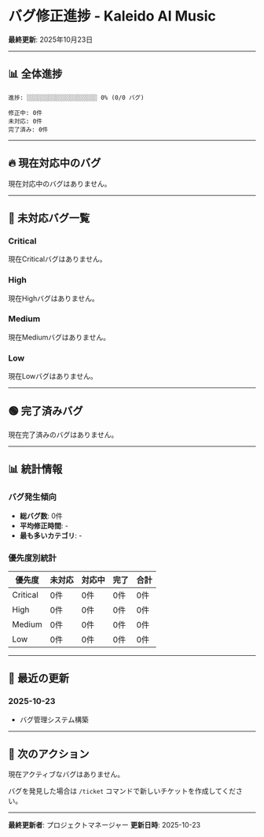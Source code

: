 # バグ修正進捗 - Kaleido AI Music

**最終更新**: 2025年10月23日

---

## 📊 全体進捗

```
進捗: ░░░░░░░░░░░░░░░░░░░░ 0% (0/0 バグ)

修正中: 0件
未対応: 0件
完了済み: 0件
```

---

## 🔥 現在対応中のバグ

現在対応中のバグはありません。

---

## 🔴 未対応バグ一覧

### Critical
現在Criticalバグはありません。

### High
現在Highバグはありません。

### Medium
現在Mediumバグはありません。

### Low
現在Lowバグはありません。

---

## 🟢 完了済みバグ

現在完了済みのバグはありません。

---

## 📊 統計情報

### バグ発生傾向
- **総バグ数**: 0件
- **平均修正時間**: -
- **最も多いカテゴリ**: -

### 優先度別統計
| 優先度 | 未対応 | 対応中 | 完了 | 合計 |
|--------|--------|--------|------|------|
| Critical | 0件 | 0件 | 0件 | 0件 |
| High | 0件 | 0件 | 0件 | 0件 |
| Medium | 0件 | 0件 | 0件 | 0件 |
| Low | 0件 | 0件 | 0件 | 0件 |

---

## 📝 最近の更新

### 2025-10-23
- バグ管理システム構築

---

## 🎯 次のアクション

現在アクティブなバグはありません。

バグを発見した場合は `/ticket` コマンドで新しいチケットを作成してください。

---

**最終更新者**: プロジェクトマネージャー
**更新日時**: 2025-10-23
